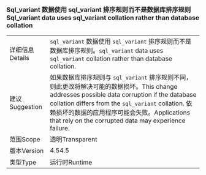 ### <a name="sqlvariant-data-uses-sqlvariant-collation-rather-than-database-collation"></a><span data-ttu-id="39a91-101">Sql_variant 数据使用 sql_variant 排序规则而不是数据库排序规则</span><span class="sxs-lookup"><span data-stu-id="39a91-101">Sql_variant data uses sql_variant collation rather than database collation</span></span>

|   |   |
|---|---|
|<span data-ttu-id="39a91-102">详细信息</span><span class="sxs-lookup"><span data-stu-id="39a91-102">Details</span></span>|<span data-ttu-id="39a91-103"><code>sql_variant</code> 数据使用 <code>sql_variant</code> 排序规则而不是数据库排序规则。</span><span class="sxs-lookup"><span data-stu-id="39a91-103"><code>sql_variant</code> data uses <code>sql_variant</code> collation rather than database collation.</span></span>|
|<span data-ttu-id="39a91-104">建议</span><span class="sxs-lookup"><span data-stu-id="39a91-104">Suggestion</span></span>|<span data-ttu-id="39a91-105">如果数据库排序规则与 <code>sql_variant</code> 排序规则不同，则此更改将解决可能的数据损坏。</span><span class="sxs-lookup"><span data-stu-id="39a91-105">This change addresses possible data corruption if the database collation differs from the <code>sql_variant</code> collation.</span></span> <span data-ttu-id="39a91-106">依赖损坏的数据的应用程序可能会失败。</span><span class="sxs-lookup"><span data-stu-id="39a91-106">Applications that rely on the corrupted data may experience failure.</span></span>|
|<span data-ttu-id="39a91-107">范围</span><span class="sxs-lookup"><span data-stu-id="39a91-107">Scope</span></span>|<span data-ttu-id="39a91-108">透明</span><span class="sxs-lookup"><span data-stu-id="39a91-108">Transparent</span></span>|
|<span data-ttu-id="39a91-109">版本</span><span class="sxs-lookup"><span data-stu-id="39a91-109">Version</span></span>|<span data-ttu-id="39a91-110">4.5</span><span class="sxs-lookup"><span data-stu-id="39a91-110">4.5</span></span>|
|<span data-ttu-id="39a91-111">类型</span><span class="sxs-lookup"><span data-stu-id="39a91-111">Type</span></span>|<span data-ttu-id="39a91-112">运行时</span><span class="sxs-lookup"><span data-stu-id="39a91-112">Runtime</span></span>|


